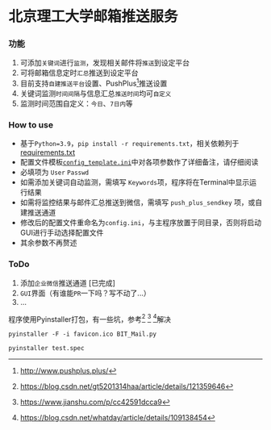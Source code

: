 # 北京理工大学邮箱推送服务

### 功能
1. 可添加`关键词`进行`监测`，发现相关邮件将`推送`到设定平台
2. 可将邮箱信息定时`汇总`推送到设定平台
2. 目前支持`自建推送平台`设置、PushPlus[^1]推送设置
3. 关键词监测`时间间隔`与信息汇总`推送时间`均可`自定义`
4. 监测时间范围自定义：`今日`、`7日内`等

### How to use

- 基于`Python=3.9`，`pip install -r requirements.txt`，相关依赖列于[requirements.txt](./requirements.txt)
- 配置文件模板[`config_template.ini`](./config_template.ini)中对各项参数作了详细备注，请仔细阅读
- 必填项为 `User` `Passwd`
- 如需添加关键词自动监测，需填写 `Keywords`项，程序将在Terminal中显示运行结果
- 如需将监控结果与邮件汇总推送到微信，需填写 `push_plus_sendkey` 项，或自建推送通道
- 修改后的配置文件重命名为`config.ini`，与主程序放置于同目录，否则将启动GUI进行手动选择配置文件
- 其余参数不再赘述

### ToDo
1. 添加`企业微信`推送通道 [已完成]
2. `GUI`界面（有谁能`PR`一下吗？写不动了...）
3. ...

程序使用Pyinstaller打包，有一些坑，参考[^2] [^3] [^4]解决

`pyinstaller -F -i favicon.ico BIT_Mail.py`

`pyinstaller test.spec`

[^1]:http://www.pushplus.plus/
[^2]:https://blog.csdn.net/gt5201314haa/article/details/121359646
[^3]:https://www.jianshu.com/p/cc42591dcca9
[^4]:https://blog.csdn.net/whatday/article/details/109138454
